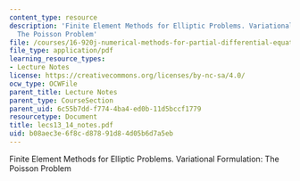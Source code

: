 ```yaml
---
content_type: resource
description: 'Finite Element Methods for Elliptic Problems. Variational Formulation:
  The Poisson Problem'
file: /courses/16-920j-numerical-methods-for-partial-differential-equations-sma-5212-spring-2003/b08aec3e6f8cd87891d84d05b6d7a5eb_lecs13_14_notes.pdf
file_type: application/pdf
learning_resource_types:
- Lecture Notes
license: https://creativecommons.org/licenses/by-nc-sa/4.0/
ocw_type: OCWFile
parent_title: Lecture Notes
parent_type: CourseSection
parent_uid: 6c55b7dd-f774-4ba4-ed0b-11d5bccf1779
resourcetype: Document
title: lecs13_14_notes.pdf
uid: b08aec3e-6f8c-d878-91d8-4d05b6d7a5eb
---
```

Finite Element Methods for Elliptic Problems. Variational Formulation: The Poisson Problem